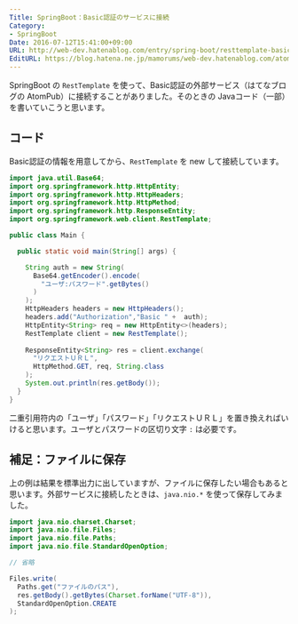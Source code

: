 ```yaml
---
Title: SpringBoot：Basic認証のサービスに接続
Category:
- SpringBoot
Date: 2016-07-12T15:41:00+09:00
URL: http://web-dev.hatenablog.com/entry/spring-boot/resttemplate-basic-auth
EditURL: https://blog.hatena.ne.jp/mamorums/web-dev.hatenablog.com/atom/entry/10328749687178793756
---
```


SpringBoot の `RestTemplate` を使って、Basic認証の外部サービス（はてなブログの AtomPub）に接続することがありました。そのときの Javaコード（一部）を書いていこうと思います。


## コード
Basic認証の情報を用意してから、`RestTemplate` を new して接続しています。

```java
import java.util.Base64;
import org.springframework.http.HttpEntity;
import org.springframework.http.HttpHeaders;
import org.springframework.http.HttpMethod;
import org.springframework.http.ResponseEntity;
import org.springframework.web.client.RestTemplate;

public class Main {

  public static void main(String[] args) {

    String auth = new String(
      Base64.getEncoder().encode(
        "ユーザ:パスワード".getBytes()
      )
    );
    HttpHeaders headers = new HttpHeaders();
    headers.add("Authorization","Basic " +  auth);
    HttpEntity<String> req = new HttpEntity<>(headers);
    RestTemplate client = new RestTemplate();
    
    ResponseEntity<String> res = client.exchange(
      "リクエストＵＲＬ",
      HttpMethod.GET, req, String.class
    );
    System.out.println(res.getBody());
  }
}
```

二重引用符内の「ユーザ」「パスワード」「リクエストＵＲＬ」を置き換えればいけると思います。ユーザとパスワードの区切り文字 `:` は必要です。


## 補足：ファイルに保存
上の例は結果を標準出力に出していますが、ファイルに保存したい場合もあると思います。外部サービスに接続したときは、`java.nio.*` を使って保存してみました。


```java
import java.nio.charset.Charset;
import java.nio.file.Files;
import java.nio.file.Paths;
import java.nio.file.StandardOpenOption;

// 省略

Files.write(
  Paths.get("ファイルのパス"),
  res.getBody().getBytes(Charset.forName("UTF-8")),
  StandardOpenOption.CREATE
);
```
